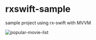 # rxswift-sample
sample project using rx-swift with MVVM

![popular-movie-list](https://user-images.githubusercontent.com/44402892/128657384-45918613-76b9-4caa-8833-688d9f97dbd1.png)

